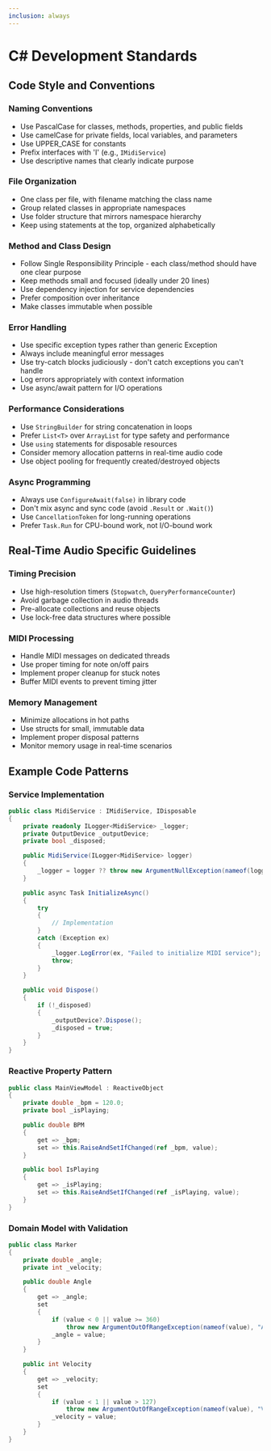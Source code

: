 ```yaml
---
inclusion: always
---
```


# C# Development Standards

## Code Style and Conventions

### Naming Conventions
- Use PascalCase for classes, methods, properties, and public fields
- Use camelCase for private fields, local variables, and parameters
- Use UPPER_CASE for constants
- Prefix interfaces with 'I' (e.g., `IMidiService`)
- Use descriptive names that clearly indicate purpose

### File Organization
- One class per file, with filename matching the class name
- Group related classes in appropriate namespaces
- Use folder structure that mirrors namespace hierarchy
- Keep using statements at the top, organized alphabetically

### Method and Class Design
- Follow Single Responsibility Principle - each class/method should have one clear purpose
- Keep methods small and focused (ideally under 20 lines)
- Use dependency injection for service dependencies
- Prefer composition over inheritance
- Make classes immutable when possible

### Error Handling
- Use specific exception types rather than generic Exception
- Always include meaningful error messages
- Use try-catch blocks judiciously - don't catch exceptions you can't handle
- Log errors appropriately with context information
- Use async/await pattern for I/O operations

### Performance Considerations
- Use `StringBuilder` for string concatenation in loops
- Prefer `List<T>` over `ArrayList` for type safety and performance
- Use `using` statements for disposable resources
- Consider memory allocation patterns in real-time audio code
- Use object pooling for frequently created/destroyed objects

### Async Programming
- Always use `ConfigureAwait(false)` in library code
- Don't mix async and sync code (avoid `.Result` or `.Wait()`)
- Use `CancellationToken` for long-running operations
- Prefer `Task.Run` for CPU-bound work, not I/O-bound work

## Real-Time Audio Specific Guidelines

### Timing Precision
- Use high-resolution timers (`Stopwatch`, `QueryPerformanceCounter`)
- Avoid garbage collection in audio threads
- Pre-allocate collections and reuse objects
- Use lock-free data structures where possible

### MIDI Processing
- Handle MIDI messages on dedicated threads
- Use proper timing for note on/off pairs
- Implement proper cleanup for stuck notes
- Buffer MIDI events to prevent timing jitter

### Memory Management
- Minimize allocations in hot paths
- Use structs for small, immutable data
- Implement proper disposal patterns
- Monitor memory usage in real-time scenarios

## Example Code Patterns

### Service Implementation
```csharp
public class MidiService : IMidiService, IDisposable
{
    private readonly ILogger<MidiService> _logger;
    private OutputDevice _outputDevice;
    private bool _disposed;

    public MidiService(ILogger<MidiService> logger)
    {
        _logger = logger ?? throw new ArgumentNullException(nameof(logger));
    }

    public async Task InitializeAsync()
    {
        try
        {
            // Implementation
        }
        catch (Exception ex)
        {
            _logger.LogError(ex, "Failed to initialize MIDI service");
            throw;
        }
    }

    public void Dispose()
    {
        if (!_disposed)
        {
            _outputDevice?.Dispose();
            _disposed = true;
        }
    }
}
```

### Reactive Property Pattern
```csharp
public class MainViewModel : ReactiveObject
{
    private double _bpm = 120.0;
    private bool _isPlaying;

    public double BPM
    {
        get => _bpm;
        set => this.RaiseAndSetIfChanged(ref _bpm, value);
    }

    public bool IsPlaying
    {
        get => _isPlaying;
        set => this.RaiseAndSetIfChanged(ref _isPlaying, value);
    }
}
```

### Domain Model with Validation
```csharp
public class Marker
{
    private double _angle;
    private int _velocity;

    public double Angle
    {
        get => _angle;
        set
        {
            if (value < 0 || value >= 360)
                throw new ArgumentOutOfRangeException(nameof(value), "Angle must be between 0 and 360 degrees");
            _angle = value;
        }
    }

    public int Velocity
    {
        get => _velocity;
        set
        {
            if (value < 1 || value > 127)
                throw new ArgumentOutOfRangeException(nameof(value), "Velocity must be between 1 and 127");
            _velocity = value;
        }
    }
}
```